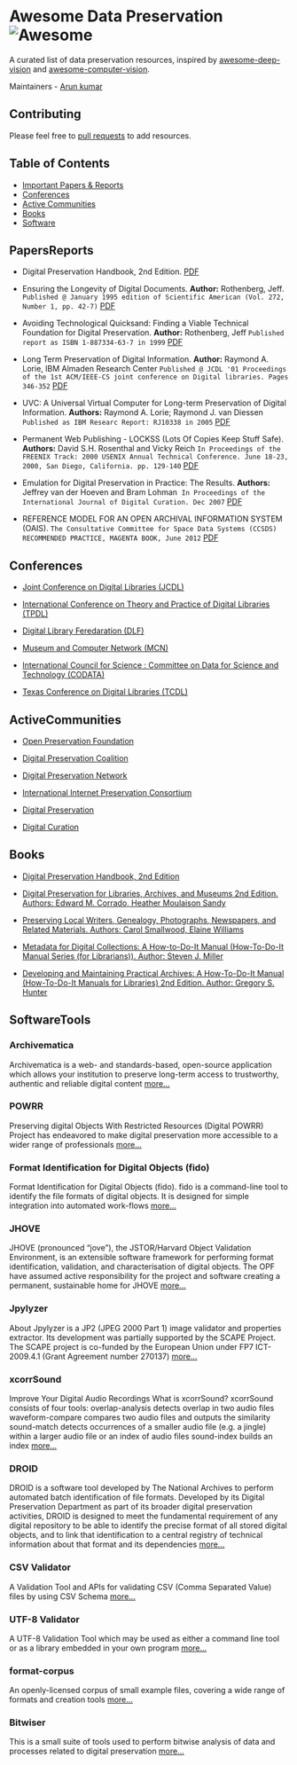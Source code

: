 # Awesome Data Preservation ![Awesome](https://cdn.rawgit.com/sindresorhus/awesome/d7305f38d29fed78fa85652e3a63e154dd8e8829/media/badge.svg)

A curated list of data preservation resources, inspired by [awesome-deep-vision](https://github.com/kjw0612/awesome-deep-vision) and [awesome-computer-vision](https://github.com/jbhuang0604/awesome-computer-vision).

Maintainers - [Arun kumar](https://github.com/arunk2)

## Contributing
Please feel free to [pull requests](https://github.com/arunk2/awesome-data-preservation/pulls) to add resources.


## Table of Contents
- [Important Papers & Reports](#papersreports)
- [Conferences](#conferences)
- [Active Communities](#activecommunities)
- [Books](#books)
- [Software](#softwaretools)


## PapersReports
- Digital Preservation Handbook, 2nd Edition. [PDF](http://handbook.dpconline.org/)

- Ensuring the Longevity of Digital Documents. **Author:** Rothenberg, Jeff. 
  `Published @ January 1995 edition of Scientific American (Vol. 272, Number 1, pp. 42-7)` [PDF](https://www.clir.org/pubs/archives/ensuring.pdf)

- Avoiding Technological Quicksand: Finding a Viable Technical Foundation for Digital Preservation. **Author:** Rothenberg, Jeff `Published report as ISBN 1-887334-63-7 in 1999` [PDF](https://www.clir.org/pubs/reports/rothenberg/pub77.pdf)

- Long Term Preservation of Digital Information. **Author:** Raymond A. Lorie, IBM Almaden Research Center 
  `Published @ JCDL '01 Proceedings of the 1st ACM/IEEE-CS joint conference on Digital libraries. Pages 346-352` [PDF](http://citeseerx.ist.psu.edu/viewdoc/download?doi=10.1.1.539.2669&rep=rep1&type=pdf)

- UVC: A Universal Virtual Computer for Long-term Preservation of Digital Information. **Authors:** Raymond A. Lorie; Raymond J. van Diessen
  `Published as IBM Researc Report: RJ10338 in 2005` [PDF](http://domino.research.ibm.com/library/cyberdig.nsf/papers/10229B6DE0D054C585256FA900681995/$File/rj10338.pdf)

- Permanent Web Publishing - LOCKSS (Lots Of Copies Keep Stuff Safe). **Authors:** David S.H. Rosenthal and Vicky Reich
  `In Proceedings of the FREENIX Track: 2000 USENIX Annual Technical Conference. June 18-23, 2000, San Diego, California. pp. 129-140` [PDF](https://lockss.org/locksswiki/files/Freenix2000.pdf)

- Emulation for Digital Preservation in Practice: The Results. **Authors:** Jeffrey van der Hoeven and Bram Lohman 
  `In Proceedings of the International Journal of Digital Curation. Dec 2007` [PDF](http://www.ijdc.net/index.php/ijdc/article/view/50/35)
 
- REFERENCE MODEL FOR AN OPEN ARCHIVAL INFORMATION SYSTEM (OAIS). 
  `The Consultative Committee for Space Data Systems (CCSDS) RECOMMENDED PRACTICE, MAGENTA BOOK, June 2012` [PDF](https://public.ccsds.org/pubs/650x0m2.pdf)


## Conferences
- [Joint Conference on Digital Libraries (JCDL)](http://jcdl.org/)

- [International Conference on Theory and Practice of Digital Libraries (TPDL)](http://www.tpdl.eu/)

- [Digital Library Feredaration (DLF)](https://www.diglib.org/)

- [Museum and Computer Network (MCN)](http://mcn.edu/)

- [International Council for Science : Committee on Data for Science and Technology (CODATA)](http://www.codata.org/)

- [Texas Conference on Digital Libraries (TCDL)](https://www.tdl.org/tcdl)


## ActiveCommunities
- [Open Preservation Foundation](http://openpreservation.org/)

- [Digital Preservation Coalition](http://www.dpconline.org/)

- [Digital Preservation Network](http://dpn.org/)

- [International Internet Preservation Consortium](http://netpreserve.org/)

- [Digital Preservation](http://digitalpreservation.gov/)

- [Digital Curation](http://www.dcc.ac.uk/)


## Books
- [Digital Preservation Handbook, 2nd Edition](http://handbook.dpconline.org/)

- [Digital Preservation for Libraries, Archives, and Museums 2nd Edition. Authors: Edward M. Corrado, Heather Moulaison Sandy](https://www.amazon.com/Digital-Preservation-Libraries-Archives-Museums/dp/1442278722/ref=sr_1_1?ie=UTF8&qid=1510125144&sr=8-1&keywords=digital+preservation+for+libraries%2C+archives%2C+and+museums&dpID=51IYn-fQR7L&preST=_SY291_BO1,204,203,200_QL40_&dpSrc=srch)

- [Preserving Local Writers, Genealogy, Photographs, Newspapers, and Related Materials. Authors: Carol Smallwood, Elaine Williams](https://www.amazon.com/Preserving-Genealogy-Photographs-Newspapers-Materials-ebook/dp/B007WUOFSO/ref=sr_1_12?ie=UTF8&qid=1510125144&sr=8-12&keywords=digital+preservation+for+libraries%2C+archives%2C+and+museums)

- [Metadata for Digital Collections: A How-to-Do-It Manual (How-To-Do-It Manual Series (for Librarians)). Author: Steven J. Miller](https://www.amazon.com/Metadata-Digital-Collections-How-Do/dp/1555707467/ref=pd_bxgy_14_img_2?_encoding=UTF8&psc=1&refRID=F46GJQFNKX2F95MSKV74)

- [Developing and Maintaining Practical Archives: A How-To-Do-It Manual (How-To-Do-It Manuals for Libraries) 2nd Edition. Author: Gregory S. Hunter](https://www.amazon.com/Developing-Maintaining-Practical-Archives-How/dp/1555704670/ref=pd_sim_14_4?_encoding=UTF8&psc=1&refRID=F46GJQFNKX2F95MSKV74)


## SoftwareTools

### Archivematica
Archivematica is a web- and standards-based, open-source application which allows your institution to preserve long-term access to trustworthy, authentic and reliable digital content [more...](https://www.archivematica.org/en/)

### POWRR
Preserving digital Objects With Restricted Resources (Digital POWRR) Project has endeavored to make digital preservation more accessible to a wider range of professionals [more...](http://digitalpowrr.niu.edu/)

### Format Identification for Digital Objects (fido)
Format Identification for Digital Objects (fido). fido is a command-line tool to identify the file formats of digital objects. It is designed for simple integration into automated work-flows [more...](http://openpreservation.org/technology/products/fido/)

### JHOVE
JHOVE (pronounced “jove”), the JSTOR/Harvard Object Validation Environment, is an extensible software framework for performing format identification, validation, and characterisation of digital objects. The OPF have assumed active responsibility for the project and software creating a permanent, sustainable home for JHOVE [more...](http://jhove.openpreservation.org/)

### Jpylyzer
About Jpylyzer is a JP2 (JPEG 2000 Part 1) image validator and properties extractor. Its development was partially supported by the SCAPE Project. The SCAPE project is co-funded by the European Union under FP7 ICT-2009.4.1 (Grant Agreement number 270137) [more...](http://openplanets.github.io/jpylyzer/)

### xcorrSound
Improve Your Digital Audio Recordings What is xcorrSound? xcorrSound consists of four tools: overlap-analysis detects overlap in two audio files waveform-compare compares two audio files and outputs the similarity sound-match detects occurrences of a smaller audio file (e.g. a jingle) within a larger audio file or an index of audio files sound-index builds an index [more...](http://openpreservation.org/technology/products/xcorrsound/)

### DROID
DROID is a software tool developed by The National Archives to perform automated batch identification of file formats. Developed by its Digital Preservation Department as part of its broader digital preservation activities, DROID is designed to meet the fundamental requirement of any digital repository to be able to identify the precise format of all stored digital objects, and to link that identification to a central registry of technical information about that format and its dependencies [more...](https://github.com/digital-preservation/droid)

### CSV Validator
A Validation Tool and APIs for validating CSV (Comma Separated Value) files by using CSV Schema [more...](https://github.com/digital-preservation/csv-validator)

### UTF-8 Validator
A UTF-8 Validation Tool which may be used as either a command line tool or as a library embedded in your own program [more...](https://github.com/digital-preservation/utf8-validator)

### format-corpus
An openly-licensed corpus of small example files, covering a wide range of formats and creation tools [more...](https://github.com/openpreserve/format-corpus)

### Bitwiser
This is a small suite of tools used to perform bitwise analysis of data and processes related to digital preservation [more...](https://github.com/openpreserve/bitwiser)
